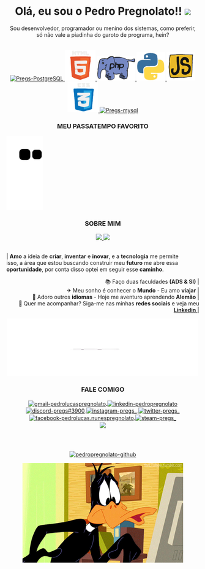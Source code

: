 <div align="center">
<h1> 
  Olá, eu sou o Pedro Pregnolato!! <img src="https://media.giphy.com/media/hvRJCLFzcasrR4ia7z/giphy.gif" width="3px"> </h1> 
<p> Sou desenvolvedor, programador ou menino dos sistemas, como preferir, só não vale a piadinha do garoto de programa, hein? </p>
</div>

<br>

<div style="display: inline_block" align="center">
    <a href="https://www.postgresql.org/">
      <img alt="Pregs-PostgreSQL" height="60" width="60" src="https://cdn.jsdelivr.net/gh/devicons/devicon/icons/postgresql/postgresql-original.svg" />
    </a>
    <a href="https://developer.mozilla.org/pt-BR/docs/Web/HTML">
      <img alt="Pregs-html5" width="80" src="gif/html.gif" />
    </a>
    <a href="https://www.php.net/">
      <img alt="Pregs-PHP" width="100" src="gif/php.gif" />
    <a href="https://www.python.org/">
      <img alt="Pregs-python" width="75" src="gif/python.gif" />
    <a href="https://www.javascript.com/">
      <img alt="Pregs-Js" width="75" src="gif/js.gif" />
    </a>
    <a href="https://developer.mozilla.org/pt-BR/docs/Web/CSS">
      <img alt="Pregs-CSS" width="80" src="gif/css.gif" />
    </a>
    <a href="https://www.mysql.com/">
      <img alt="Pregs-mysql" height="75" width="70" src="https://cdn.jsdelivr.net/gh/devicons/devicon/icons/mysql/mysql-original-wordmark.svg" />
    </a>
    <h3>MEU PASSATEMPO FAVORITO</h3>
</div>

![Snake animation](https://github.com/pedropregnolato/pedropregnolato/blob/output/github-contribution-grid-snake.svg)

      
<h3 align="center">SOBRE MIM</h3>

<div style="display: inline_block" align="center">
  <a href="https://github.com/pedropregnolato">
  <img height="165em" src="https://github-readme-stats.vercel.app/api?username=pedropregnolato&show_icons=true&theme=dracula&bg_color=DEG,373737,3e3e3e,454545&hide_border=1&include_all_commits=true&count_private=true&locale=pt-br" />
  <img height="165em" src="https://github-readme-stats.vercel.app/api/top-langs/?username=pedropregnolato&layout=compact&langs_count=7&theme=dracula&bg_color=DEG,454545,575757,686868&hide_border=1&locale=pt-br&count_private=true" />
  </a>
</div>
      
<br>
      
  <div style="display: inline_block" align="center">
    <p align="justify">
      | <strong>Amo</strong> a ideia de <strong>criar</strong>, <strong>inventar</strong> e <strong>inovar</strong>, e a <strong>tecnologia</strong> me permite<br>
      isso, a área que estou buscando construir meu <strong>futuro</strong> me abre essa<br>
      <strong>oportunidade</strong>, por conta disso optei em seguir esse <strong>caminho</strong>.
    </p>
    <p align="right">
      📚 Faço duas faculdades <strong>(ADS & SI)</strong> |<br>
      ✈  Meu sonho é conhecer o <strong>Mundo</strong> - Eu amo <strong>viajar</strong> |<br>
      🎯 Adoro outros <strong>idiomas</strong> - Hoje me aventuro aprendendo <strong>Alemão</strong> |<br>
      📌 Quer me acompanhar? Siga-me nas minhas <strong>redes sociais</strong> e veja meu <a href="https://www.linkedin.com/in/pedropregnolato/"> <strong>Linkedin</strong> </a> |
    </p>
  </div>
     
<div align="center">
  <img src="gif/siri.gif" height=150em width=500em>
</div>
      
<h3 align="center">FALE COMIGO</h3>
  <p align="center">
    <a href ="mailto:pedrolucaspregnolato@gmail.com" target="_blank">
      <img align="center" src="https://img.shields.io/badge/-Gmail-%23333?style=for-the-badge&logo=gmail&logoColor=white" alt="gmail-pedrolucaspregnolato" target="_blank" />
    </a>
    <a href="https://linkedin.com/in/pedropregnolato" >
      <img align="center" src="https://img.shields.io/badge/LinkedIn-0077B5?style=for-the-badge&logo=linkedin&logoColor=white" alt="linkedin-pedropregnolato" target="blank" />
    </a>
    <a href="https://discord.gg/TpwY3UJnJS" >
      <img align="center" src="https://img.shields.io/badge/Discord-7289DA?style=for-the-badge&logo=discord&logoColor=white" alt="discord-pregs#3900" target="blank" />
    </a>
    <a href="https://instagram.com/pregs_" >
      <img align="center" src="https://img.shields.io/badge/Instagram-E4405F?style=for-the-badge&logo=instagram&logoColor=white" alt="instagram-pregs_" target="blank" />
    </a>
    <a href="https://twitter.com/pregs_" >
      <img align="center" src="https://img.shields.io/badge/Twitter-1DA1F2?style=for-the-badge&logo=twitter&logoColor=white" alt="twitter-pregs_" target="blank" />
    </a>
    <a href="https://fb.com/pedrolucas.nunespregnolato" >
      <img align="center" src="https://img.shields.io/badge/Facebook-1877F2?style=for-the-badge&logo=facebook&logoColor=white" alt="facebook-pedrolucas.nunespregnolato" target="blank" />
    </a>
    <a href ="https://steamcommunity.com/id/pregs/" >
      <img align="center" src="https://img.shields.io/badge/Steam-000000?style=for-the-badge&logo=steam&logoColor=white" alt="steam-pregs_" target="_blank" />
    </a>
    <br>
    <a href="https://github.com/pedropregnolato">
      <img align="center" src="https://img.shields.io/github/followers/pedropregnolato.svg?style=social&label=Follow&tab=followers">
    </a>
  </p>
<br>
      
##
  
<p align="center"> 
  <a href="https://github.com/pedropregnolato">
    <img src="https://img.shields.io/badge/GitHub-100000?style=for-the-badge&logo=github&logoColor=white" alt="pedropregnolato-github"/>
  </a>
</p>
<div align="center">
  <img src="gif/patolino_dev.gif">
</div>
